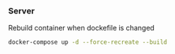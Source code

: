 ### Server

Rebuild container when dockefile is changed
```sh
docker-compose up -d --force-recreate --build
```
